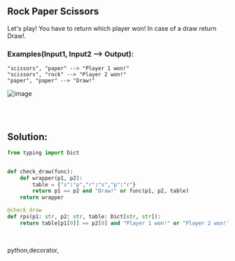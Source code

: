 ## Rock Paper Scissors

Let's play! You have to return which player won! In case of a draw return Draw!.

### Examples(Input1, Input2 --> Output):

```
"scissors", "paper" --> "Player 1 won!"
"scissors", "rock" --> "Player 2 won!"
"paper", "paper" --> "Draw!"
```


![image](https://i.imgur.com/aimOQVX.png)

<br><br>

## Solution:

```py
from typing import Dict


def check_draw(func):
    def wrapper(p1, p2):
        table = {"s":"p","r":"s","p":"r"}
        return p1 == p2 and "Draw!" or func(p1, p2, table)
    return wrapper        

@check_draw
def rps(p1: str, p2: str, table: Dict[str, str]):
    return table[p1[0]] == p2[0] and "Player 1 won!" or "Player 2 won!"
```

<br>


<tag>python,decorator,</tag>